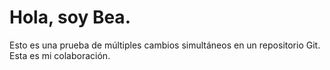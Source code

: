 # Hola, soy Bea.

Esto es una prueba de múltiples cambios simultáneos en un repositorio Git.
Esta es mi colaboración.